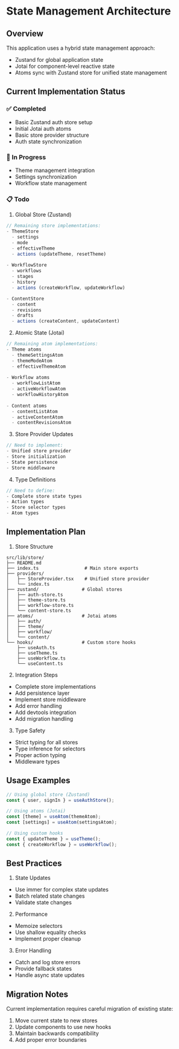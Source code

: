 # State Management Architecture

## Overview
This application uses a hybrid state management approach:
- Zustand for global application state
- Jotai for component-level reactive state
- Atoms sync with Zustand store for unified state management

## Current Implementation Status

### ✅ Completed
- Basic Zustand auth store setup
- Initial Jotai auth atoms
- Basic store provider structure
- Auth state synchronization

### 🚧 In Progress
- Theme management integration
- Settings synchronization
- Workflow state management

### 📋 Todo

1. Global Store (Zustand)
```typescript
// Remaining store implementations:
- ThemeStore
  - settings
  - mode
  - effectiveTheme
  - actions (updateTheme, resetTheme)
  
- WorkflowStore
  - workflows
  - stages
  - history
  - actions (createWorkflow, updateWorkflow)

- ContentStore
  - content
  - revisions
  - drafts
  - actions (createContent, updateContent)
```

2. Atomic State (Jotai)
```typescript
// Remaining atom implementations:
- Theme atoms
  - themeSettingsAtom
  - themeModeAtom
  - effectiveThemeAtom
  
- Workflow atoms
  - workflowListAtom
  - activeWorkflowAtom
  - workflowHistoryAtom
  
- Content atoms
  - contentListAtom
  - activeContentAtom
  - contentRevisionsAtom
```

3. Store Provider Updates
```typescript
// Need to implement:
- Unified store provider
- Store initialization
- State persistence
- Store middleware
```

4. Type Definitions
```typescript
// Need to define:
- Complete store state types
- Action types
- Store selector types
- Atom types
```

## Implementation Plan

1. Store Structure
```
src/lib/store/
├── README.md
├── index.ts                 # Main store exports
├── providers/              
│   ├── StoreProvider.tsx    # Unified store provider
│   └── index.ts
├── zustand/                # Global stores
│   ├── auth-store.ts      
│   ├── theme-store.ts
│   ├── workflow-store.ts
│   └── content-store.ts
├── atoms/                  # Jotai atoms
│   ├── auth/
│   ├── theme/
│   ├── workflow/
│   └── content/
└── hooks/                  # Custom store hooks
    ├── useAuth.ts
    ├── useTheme.ts
    ├── useWorkflow.ts
    └── useContent.ts
```

2. Integration Steps
- Complete store implementations
- Add persistence layer
- Implement store middleware
- Add error handling
- Add devtools integration
- Add migration handling

3. Type Safety
- Strict typing for all stores
- Type inference for selectors
- Proper action typing
- Middleware types

## Usage Examples

```typescript
// Using global store (Zustand)
const { user, signIn } = useAuthStore();

// Using atoms (Jotai)
const [theme] = useAtom(themeAtom);
const [settings] = useAtom(settingsAtom);

// Using custom hooks
const { updateTheme } = useTheme();
const { createWorkflow } = useWorkflow();
```

## Best Practices

1. State Updates
- Use immer for complex state updates
- Batch related state changes
- Validate state changes

2. Performance
- Memoize selectors
- Use shallow equality checks
- Implement proper cleanup

3. Error Handling
- Catch and log store errors
- Provide fallback states
- Handle async state updates

## Migration Notes

Current implementation requires careful migration of existing state:
1. Move current state to new stores
2. Update components to use new hooks
3. Maintain backwards compatibility
4. Add proper error boundaries